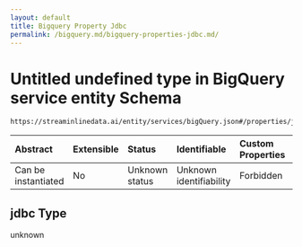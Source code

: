```yaml
---
layout: default
title: Bigquery Property Jdbc
permalink: /bigquery.md/bigquery-properties-jdbc.md/
---
```

# Untitled undefined type in BigQuery service entity Schema

```txt
https://streaminlinedata.ai/entity/services/bigQuery.json#/properties/jdbc
```



| Abstract            | Extensible | Status         | Identifiable            | Custom Properties | Additional Properties | Access Restrictions | Defined In                                                             |
| :------------------ | :--------- | :------------- | :---------------------- | :---------------- | :-------------------- | :------------------ | :--------------------------------------------------------------------- |
| Can be instantiated | No         | Unknown status | Unknown identifiability | Forbidden         | Allowed               | none                | [bigQuery.json*](bigquery.md "open original schema") |

## jdbc Type

unknown
